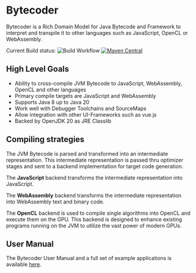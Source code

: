 # Bytecoder

Bytecoder is a Rich Domain Model for Java Bytecode and Framework to interpret and transpile it to other 
languages such as JavaScript, OpenCL or WebAssembly.

Current Build status: ![Build Workflow](https://github.com/mirkosertic/Bytecoder/workflows/Build%20Workflow/badge.svg) [![Maven Central](https://maven-badges.herokuapp.com/maven-central/de.mirkosertic.bytecoder/bytecoder-parent/badge.svg)](https://maven-badges.herokuapp.com/maven-central/de.mirkosertic.bytecoder/bytecoder-parent/badge.svg)

## High Level Goals

* Ability to cross-compile JVM Bytecode to JavaScript, WebAssembly, OpenCL and other languages
* Primary compile targets are JavaScript and WebAssembly
* Supports Java 8 up to Java 20
* Work well with Debugger Toolchains and SourceMaps
* Allow integration with other UI-Frameworks such as vue.js
* Backed by OpenJDK 20 as JRE Classlib

## Compiling strategies

The JVM Bytecode is parsed and transformed into an intermediate representation. This intermediate representation is passed thru 
optimizer stages and sent to a backend implementation for target code generation.

The **JavaScript** backend transforms the intermediate representation into JavaScript.

The **WebAssembly** backend transforms the intermediate representation into WebAssembly text and binary code.

The **OpenCL** backend is used to compile single algorithms into OpenCL and execute them on the GPU. This backend is designed to enhance
existing programs running on the JVM to utilize the vast power of modern GPUs.

## User Manual

The Bytecoder User Manual and a full set of example applications is available [here](https://mirkosertic.github.io/Bytecoder/).
